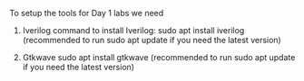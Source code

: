 To setup the tools for Day 1 labs we need 
1) Iverilog
command to install Iverilog:
sudo apt install iverilog
(recommended to run sudo apt update if you need the latest version)

2) Gtkwave
sudo apt install gtkwave
(recommended to run sudo apt update if you need the latest version)
